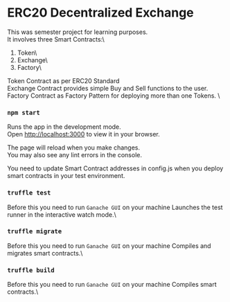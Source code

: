 # ERC20 Decentralized Exchange 

This was semester project for learning purposes.\
It involves three Smart Contracts:\
1) Token\
2) Exchange\
3) Factory\

Token Contract as per ERC20 Standard \
Exchange Contract provides simple Buy and Sell functions to the user. \
Factory Contract as Factory Pattern for deploying more than one Tokens. \


### `npm start`

Runs the app in the development mode.\
Open [http://localhost:3000](http://localhost:3000) to view it in your browser.

The page will reload when you make changes.\
You may also see any lint errors in the console.

You need to update Smart Contract addresses in config.js when you deploy smart contracts in your test environment.

### `truffle test`

Before this you need to run `Ganache GUI` on your machine
Launches the test runner in the interactive watch mode.\


### `truffle migrate`

Before this you need to run `Ganache GUI` on your machine
Compiles and migrates smart contracts.\

### `truffle build`

Before this you need to run `Ganache GUI` on your machine
Compiles smart contracts.\

